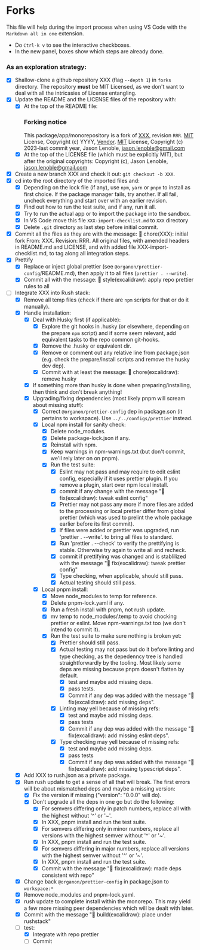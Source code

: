 # Forks

This file will help during the import process when using VS Code with the `Markdown all in one` extension.

- Do `Ctrl-k v` to see the interactive checkboxes.
- In the new panel, boxes show which steps are already done.

### As an exploration strategy:

- [x] Shallow-clone a github repository XXX (flag `--depth 1`) in `forks` directory. The repository **must** be MIT Licensed, as we don't want to deal with all the intricasies of License entangling.
- [x] Update the README and the LICENSE files of the repository with:
  - [x] At the top of the README file:
    ### Forking notice
    This package/app/monorepository is a fork of [XXX](https://github.com/vendor/x.git), revision `RRR`. [MIT](https://opensource.org/license/mit/) License, Copyright (c) YYYY, [Vendor](https://vendor.com). [MIT](https://opensource.org/license/mit/) License, Copyright (c) 2023-last commit year, Jason Lenoble, <jason.lenoble@gmail.com>
  - [x] At the top of the LICENSE file (which must be explicitly MIT), but after the original copyrights: Copyright (c), Jason Lenoble, <jason.lenoble@gmail.com>
- [x] Create a new branch XXX and check it out: `git checkout -b XXX`.
- [x] cd into the root directory of the imported files and:
  - [x] Depending on the lock file (if any), use `npm`, `yarn` or `pnpm` to install as first choice. If the package manager fails, try another. If all fail, uncheck everything and start over with an earlier revision.
  - [x] Find out how to run the test suite, and if any, run it all.
  - [x] Try to run the actual app or to import the package into the sandbox.
  - [x] In VS Code move this file `XXX-import-checklist.md` to `XXX` directory
  - [x] Delete `.git` directory as last step before initial commit.
- [x] Commit all the files as they are with the message: 🔧 chore(XXX): initial fork From: XXX. Revision: RRR. All original files, with amended headers in README.md and LICENSE, and with added file XXX-import-checklist.md, to tag along all integration steps.
- [x] Prettify
  - [x] Replace or inject global prettier (see `@organon/prettier-config`/README.md), then apply it to all files (`prettier . --write`).
  - [x] Commit all with the message: 🎨 style(excalidraw): apply repo prettier rules to all
- [ ] Integrate XXX into Rush stack:
  - [x] Remove all temp files (check if there are `npm` scripts for that or do it manually).
  - [x] Handle installation:
    - [x] Deal with Husky first (if applicable):
      - [x] Explore the git hooks in .husky (or elsewhere, depending on the prepare `npm` script) and if some seem relevant, add equivalent tasks to the repo common git-hooks.
      - [x] Remove the .husky or equivalent dir.
      - [x] Remove or comment out any relative line from package.json (e.g. check the prepare/install scripts and remove the husky dev dep).
      - [x] Commit with at least the message: 🔧 chore(excalidraw): remove husky
    - [x] If something more than husky is done when preparing/installing, then think and don't break anything!
    - [x] Upgrading/fixing dependencies (most likely pnpm will scream about missing stuff):
      - [x] Correct `@organon/prettier-config` dep in package.son (it pertains to workspace). Use `../../configs/prettier` instead.
      - [x] Local npm install for sanity check:
        - [x] Delete node_modules.
        - [x] Delete package-lock.json if any.
        - [x] Reinstall with npm.
        - [x] Keep warnings in npm-warnings.txt (but don't commit, we'll rely later on on pnpm).
        - [x] Run the test suite:
          - [x] Eslint may not pass and may require to edit eslint config, especially if it uses prettier plugin. If you remove a plugin, start over npm local install.
          - [x] commit if any change with the message "🐛 fix(excalidraw): tweak eslint config"
          - [x] Prettier may not pass any more if more files are added to the processing or local prettier differ from global prettier (which was used to prelint the whole package earlier before its first commit).
          - [x] If files were added or prettier was upgraded, run 'prettier . --write'. to bring all files to standard.
          - [x] Run 'prettier . --check' to verify the prettifying is stable. Otherwise try again to write all and recheck.
          - [x] commit if prettifying was changed and is stablilized with the message "🐛 fix(excalidraw): tweak prettier config"
          - [x] Type checking, when applicable, should still pass.
          - [x] Actual testing should still pass.
      - [x] Local pnpm install:
        - [x] Move node_modules to temp for reference.
        - [x] Delete pnpm-lock.yaml if any.
        - [x] Run a fresh install with pnpm, not rush update.
        - [x] mv temp to node_modules/.temp to avoid chocking prettier or eslint. Move npm-warnings.txt too (we don't intend to commit it).
        - [x] Run the test suite to make sure nothing is broken yet:
          - [x] Prettier should still pass.
          - [x] Actual testing may not pass but do it before linting and type checking, as the depedenncy tree is handled straightforwardly by the tooling. Most likely some deps are missing because pnpm doesn't flatten by default.
            - [x] test and maybe add missing deps.
            - [x] pass tests.
            - [x] Commit if any dep was added with the message "🐛 fix(excalidraw): add missing deps".
          - [x] Linting may yell because of missing refs:
            - [x] test and maybe add missing deps.
            - [x] pass tests
            - [x] Commit if any dep was added with the message "🐛 fix(excalidraw): add missing eslint deps".
          - [x] Type checking may yell because of missing refs:
            - [x] test and maybe add missing deps.
            - [x] pass tests
            - [x] Commit if any dep was added with the message "🐛 fix(excalidraw): add missing typescript deps".
  - [x] Add XXX to rush.json as a private package.
  - [x] Run rush update to get a sense of all that will break. The first errors will be about mismatched deps and maybe a missing version:
    - [x] Fix the version if missing ("version": "0.0.0" will do).
    - [x] Don't upgrade all the deps in one go but do the following:
      - [x] For semvers differing only in patch numbers, replace all with the highest without '^' or '~'.
      - [x] In XXX, pnpm install and run the test suite.
      - [x] For semvers differing only in minor numbers, replace all versions with the highest semver without '^' or '~'.
      - [x] In XXX, pnpm install and run the test suite.
      - [x] For semvers differing in major numbers, replace all versions with the highest semver without '^' or '~'.
      - [x] In XXX, pnpm install and run the test suite.
      - [x] Commit with the message "🐛 fix(excalidraw): made deps consistent with repo"
  - [x] Change back `@organon/prettier-config` in package.json to `workspace:*`
  - [x] Remove node_modules and pnpm-lock.yaml.
  - [x] rush update to complete install within the monorepo. This may yield a few more missing peer dependencies which will be dealt with later.
  - [x] Commit with the message "👷 build(excalidraw): place under rushstack"
  - [ ] test:
    - [x] Integrate with repo prettier
    - [ ] Commit
